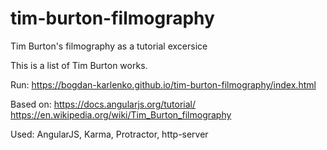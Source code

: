 # tim-burton-filmography
Tim Burton's filmography as a tutorial excersice

  This is a list of Tim Burton works.

  Run:
  https://bogdan-karlenko.github.io/tim-burton-filmography/index.html

  Based on:
  https://docs.angularjs.org/tutorial/
  https://en.wikipedia.org/wiki/Tim_Burton_filmography

  Used:
  AngularJS,
  Karma,
  Protractor,
  http-server
